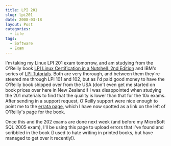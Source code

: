 ```yaml
---
title: LPI 201
slug: lpi201
date: 2008-03-18
layout: Post
categories:
  - Life
tags:
  - Software
  - Exam
---
```


I'm taking my Linux LPI 201 exam tomorrow, and am studying from the O'Reilly book [LPI Linux Certification in a Nutshell, 2nd Edition](http://www.oreilly.com/catalog/lpicertnut2/index.html) and IBM's series of [LPI Tutorials](http://www.ibm.com/developerworks/linux/lpi/). Both are very thorough, and between them they're steered me through LPI 101 and 102, but as I'd paid good money to have the O'Reilly book shipped over from the USA (don't even get me started on book prices over here in New Zealand!) I was disappointed when studying the 201 materials to find that the quality is lower than that for the 10x exams. After sending in a support request, O'Reilly support were nice enough to point me to the [errata page](http://www.oreilly.com/catalog/lpicertnut2/errata/), which I have now spotted as a link on the left of O'Reilly's page for the book.

<!-- more -->

Once this and the 202 exams are done next week (and before my Micro$oft SQL 2005 exam), I'll be using this page to upload errors that I've found and scribbled in the book (I used to hate writing in printed books, but have managed to get over it recently!).
